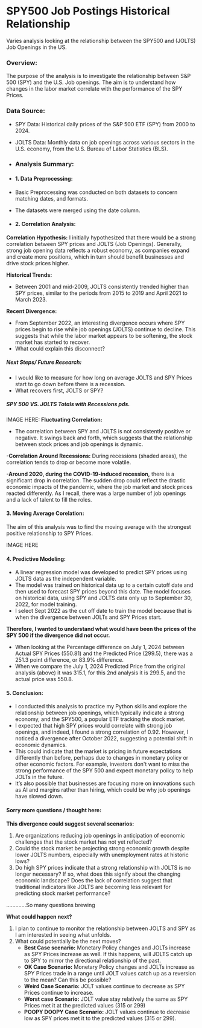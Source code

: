 # SPY500 Job Postings Historical Relationship
Varies analysis looking at the relationship between the SPY500 and (JOLTS) Job Openings in the US. 

### Overview:
The purpose of the analysis is to investigate the relationship between S&P 500 (SPY) and the U.S. Job openings. The aim is to understand how changes in the labor market correlate with the performance of the SPY Prices. 

### Data Source:
- SPY Data: Historical daily prices of the S&P 500 ETF (SPY) from 2000 to 2024.
- JOLTS Data: Monthly data on job openings across various sectors in the U.S. economy, from the U.S. Bureau of Labor Statistics (BLS).

- ### Analysis Summary:
- #### 1. Data Preprocessing: 
- Basic Preprocessing was conducted on both datasets to concern matching dates, and formats. 
- The datasets were merged using the date column.

- #### 2. Correlation Analysis:
**Correlation Hypothesis:** I initially hypothesized that there would be a strong correlation between SPY prices and JOLTS (Job Openings). Generally, strong job opening data reflects a robust economy, as companies expand and create more positions, which in turn should benefit businesses and drive stock prices higher. 

**Historical Trends:** 
- Between 2001 and mid-2009, JOLTS consistently trended higher than SPY prices, similar to the periods from 2015 to 2019 and April 2021 to March 2023. 

**Recent Divergence:** 
- From September 2022, an interesting divergence occurs where SPY prices begin to rise while job openings (JOLTS) continue to decline. This suggests that while the labor market appears to be softening, the stock market has started to recover. 
- What could explain this disconnect? 

##### **Next Steps/ Future Research:** 
- I would like to measure for how long on average JOLTS and SPY Prices start to go down before there is a recession. 
- What recovers first, JOLTS or SPY?

##### SPY 500 VS. JOLTS Totals with Recessions pds. 
IMAGE HERE: 
**Fluctuating Correlation:** 
- The correlation between SPY and JOLTS is not consistently positive or negative. It swings back and forth, which suggests that the relationship between stock prices and job openings is dynamic. 

**-Correlation Around Recessions:** During recessions (shaded areas), the correlation tends to drop or become more volatile. 

**-Around 2020, during the COVID-19-induced recession,** there is a significant drop in correlation. The sudden drop could reflect the drastic economic impacts of the pandemic, where the job market and stock prices reacted differently. As I recall, there was a large number of job openings and a lack of talent to fill the roles.

#### **3. Moving Average Corelation:**
The aim of this analysis was to find the moving average with the strongest positive relationship to SPY Prices. 

IMAGE HERE

#### **4. Predictive Modeling:**

- A linear regression model was developed to predict SPY prices using JOLTS data as the independent variable.
- The model was trained on historical data up to a certain cutoff date and then used to forecast SPY prices beyond this date. The model focuses on historical data, using SPY and JOLTS data only up to September 30, 2022, for model training. 
- I select Sept 2022 as the cut off date to train the model because that is when the divergence between JOLTs and SPY Prices start.

**Therefore, I wanted to understand what would have been the prices of the SPY 500 if the divergence did not occur.**
- When looking at the Percentage difference on July 1, 2024 between Actual SPY Prices (550.81) and the Predicted Price (299.5), there was a 251.3 point difference, or 83.9% difference. 
- When we compare the July 1, 2024 Predicted Price from the original analysis (above) it was 315.1, for this 2nd analysis it is 299.5, and the actual price was 550.8.

#### **5. Conclusion:** 
- I conducted this analysis to practice my Python skills and explore the relationship between job openings, which typically indicate a strong economy, and the SPY500, a popular ETF tracking the stock market. 
- I expected that high SPY prices would correlate with strong job openings, and indeed, I found a strong correlation of 0.92. However, I noticed a divergence after October 2022, suggesting a potential shift in economic dynamics. 
- This could indicate that the market is pricing in future expectations differently than before, perhaps due to changes in monetary policy or other economic factors. For example, investors don't want to miss the strong performance of the SPY 500 and expect monetary policy to help JOLTs in the future. 
- It’s also possible that businesses are focusing more on innovations such as AI and margins rather than hiring, which could be why job openings have slowed down.

#### **Sorry more questions / thought here:**
**This divergence could suggest several scenarios:**
1. Are organizations reducing job openings in anticipation of economic challenges that the stock market has not yet reflected?
2. Could the stock market be projecting strong economic growth despite lower JOLTS numbers, especially with unemployment rates at historic lows?
3. Do high SPY prices indicate that a strong relationship with JOLTS is no longer necessary? If so, what does this signify about the changing economic landscape? Does the lack of correlation suggest that traditional indicators like JOLTS are becoming less relevant for predicting stock market performance?

.............So many questions brewing

**What could happen next?**
1. I plan to continue to monitor the relationship between JOLTS and SPY as I am interested in seeing what unfolds. 
2. What could potentially be the next moves?
    - **Best Case scenario:** Monetary Policy changes and JOLTs increase as SPY Prices increase as well. If this happens, will JOLTS catch up to SPY to mirror the directional relationship of the past. 
    - **OK Case Scenario:** Monetary Policy changes and JOLTs increase as SPY Prices trade in a range until JOLT values catch up as a reversion to the mean? Can this be possible? 
    - **Weird Case Scenario:** JOLT values continue to decrease as SPY Prices continue to increase. 
    - **Worst case Scenario:** JOLT value stay relatively the same as SPY Prices met it at the predicted values (315 or 299)
    - **POOPY DOOPY Case Scenario:** JOLT values continue to decrease low as SPY prices met it to the predicted values (315 or 299). 
